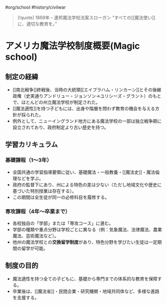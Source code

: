 #org/school #history/civilwar  
>[!quote] 1869年・連邦魔法学校法案スローガン
“すべての[[魔法使い]]に、適切な教育を。”  


# アメリカ魔法学校制度概要(Magic school)

## 制定の経緯
- [[南北戦争]]終戦後、当時の大統領[[エイブラハム・リンカーン]]とその後継政権（史実通りアンドリュー・ジョンソン→ユリシーズ・グラント）のもとで、ほとんどの州立魔法学校が制定された。
- [[魔法適性]]を持つ子どもには、出身や階層を問わず教育の機会を与える方針が採られた。
- 例外として、ニューイングランド地方にある魔法学校の一部は独立戦争期に設立されており、政府制定より古い歴史を持つ。

## 学習カリキュラム
### 基礎課程（1～3年）
- 全国共通の学習指導要領に従い、基礎魔法・一般教養・[[魔法史]]・魔法倫理などを学ぶ。
- 政府の監督下にあり、州による特色の差は少ない（ただし地域文化や歴史に基づいた特別授業は存在する）。
- この期間は全生徒が同一の必修科目を履修する。

### 専攻課程（4年～卒業まで）
- 各校独自の「学部」または「専攻コース」に進む。
- 学部の種類や重点分野は学校ごとに異なる（例：気象魔法、法律魔法、農業魔法、芸術魔法など）。
- 他州の魔法学校との**交換留学制度**があり、特色分野を学びたい生徒は一定期間の留学が可能。

## 制度の目的
- 魔法適性を持つ全ての子どもに、基礎から専門までの体系的な教育を保障する。
- 卒業後は、[[魔法省]]・民間企業・研究機関・地域共同体など、多様な進路を支援する。
